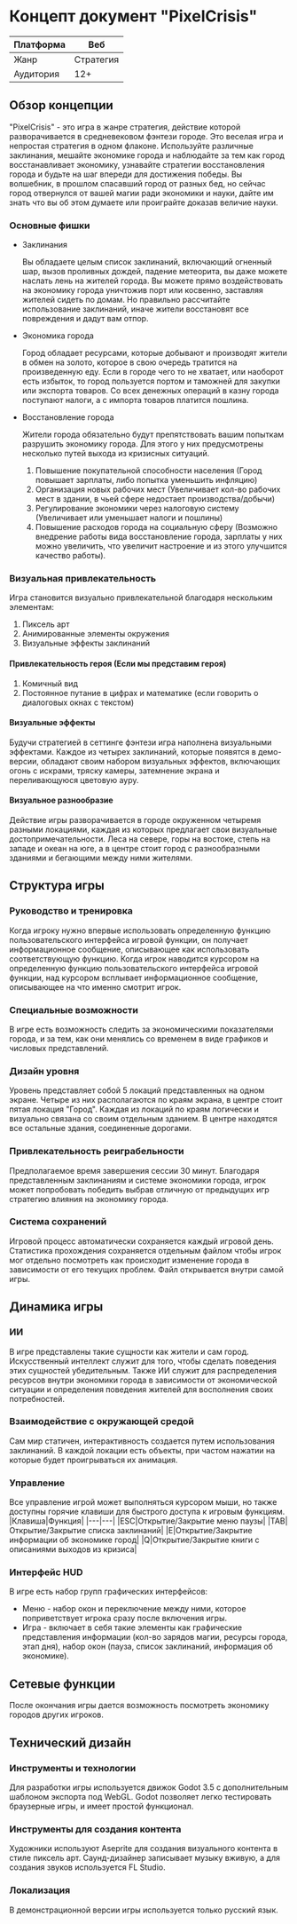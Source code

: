 # Концепт документ "PixelCrisis"

|Платформа|Веб|
|---|---|
|Жанр|Стратегия|
|Аудитория|12+|

## Обзор концепции

"PixelCrisis" - это игра в жанре стратегия, действие которой разворачивается в средневековом фэнтези городе. Это веселая игра и непростая стратегия в одном флаконе. Используйте различные заклинания, мешайте экономике города и наблюдайте за тем как город восстанавливает экономику, узнавайте стратегии восстановления города и будьте на шаг впереди для достижения победы. Вы волшебник, в прошлом спасавший город от разных бед, но сейчас город отвернулся от вашей магии ради экономики и науки, дайте им знать что вы об этом думаете или проиграйте доказав величие науки.

### Основные фишки
* Заклинания
  
  Вы обладаете целым список заклинаний, включающий огненный шар, вызов проливных дождей, падение метеорита, вы даже можете наслать лень на жителей города. Вы можете прямо воздействовать на экономику города уничтожив порт или косвенно, заставляя
  жителей сидеть по домам. Но правильно рассчитайте использование заклинаний, иначе жители восстановят все повреждения и дадут вам отпор.
* Экономика города

  Город обладает ресурсами, которые добывают и производят жители в обмен на золото, которое в свою очередь тратится на произведенную еду. Если в городе чего то не хватает, или наоборот есть избыток, то город пользуется портом и таможней для закупки или экспорта товаров. Со всех денежных операций в казну города поступают налоги, а с импорта товаров платится пошлина.
* Восстановление города

  Жители города обязательно будут препятствовать вашим попыткам разрушить экономику города. Для этого у них предусмотрены несколько путей выхода из кризисных ситуаций.
    1. Повышение покупательной способности населения (Город повышает зарплаты, либо попытка уменьшить инфляцию)
    2. Организация новых рабочих мест (Увеличивает кол-во рабочих мест в здании, в чьей сфере недостает производства/добычи)
    3. Регулирование экономики через налоговую систему (Увеличивает или уменьшает налоги и пошлины)
    4. Повышение расходов города на социальную сферу (Возможно внедрение работы вида восстановление города, зарплаты у них можно увеличить, что увеличит настроение и из этого улучшится качество работы).

### Визуальная привлекательность
Игра становится визуально привлекательной благодаря нескольким элементам:
1.  Пиксель арт
2.  Анимированные элементы окружения
3.  Визуальные эффекты заклинаний

#### Привлекательность героя (Если мы представим героя)
1. Комичный вид
2. Постоянное путание в цифрах и математике (если говорить о диалоговых окнах с текстом)

#### Визуальные эффекты
Будучи стратегией в сеттинге фэнтези игра наполнена визуальными эффектами. Каждое из четырех заклинаний, которые появятся в демо-версии, обладают своим набором визуальных эффектов, включающих огонь с искрами, тряску камеры, затемнение экрана
и переливающуюся цветовую ауру.

#### Визуальное разнообразие
Действие игры разворачивается в городе окруженном четыремя разными локациями, каждая из которых предлагает свои визуальные достопримечательности. Леса на севере, горы на востоке, степь на западе и океан на юге, а в центре стоит город с разнообразными зданиями
и бегающими между ними жителями.

## Структура игры
### Руководство и тренировка
Когда игроку нужно впервые использовать определенную функцию пользовательского интерфейса игровой функции, он получает информационное сообщение, описывающее как использовать соответствующую функцию.
Когда игрок наводится курсором на определенную функцию пользовательского интерфейса игровой функции, над курсором всплывает информационное сообщение, описывающее на что именно смотрит игрок.

### Специальные возможности
В игре есть возможность следить за экономическими показателями города, и за тем, как они менялись со временем в виде графиков и числовых представлений.

### Дизайн уровня
Уровень представляет собой 5 локаций представленных на одном экране. Четыре из них располагаются по краям экрана, в центре стоит пятая локация "Город". Каждая из локаций по краям логически и визуально связана со своим отдельным зданием.
В центре находятся все остальные здания, соединенные дорогами.

### Привлекательность реиграбельности
Предполагаемое время завершения сессии 30 минут. Благодаря представленным заклинаниям и системе экономики города, игрок может попробовать победить выбрав отличную от предыдущих игр стратегию влияния на экономику города.

### Система сохранений
Игровой процесс автоматически сохраняется каждый игровой день.
Статистика прохождения сохраняется отдельным файлом чтобы игрок мог отдельно посмотреть как происходит изменение города в зависимости от его текущих проблем. Файл открывается внутри самой игры.

## Динамика игры
### ИИ
В игре представлены такие сущности как жители и сам город. Искусственный интеллект служит для того, чтобы сделать поведения этих сущностей убедительным. Также ИИ служит для распределения ресурсов внутри экономики города в зависимости от экономической ситуации и определения поведения жителей для восполнения своих потребностей. 

### Взаимодействие с окружающей средой
Сам мир статичен, интерактивность создается путем использования заклинаний. В каждой локации есть объекты, при частом нажатии на которые будет проигрываться их анимация.

### Управление
Все управление игрой может выполняться курсором мыши, но также доступны горячие клавиши для быстрого доступа к игровым функциям.
|Клавиша|Функция|
|---|---|
|ESC|Открытие/Закрытие меню паузы|
|TAB|Открытие/Закрытие списка заклинаний|
|E|Открытие/Закрытие информации об экономике город|
|Q|Открытие/Закрытие книги с описаниями выходов из кризиса|

### Интерфейс HUD
В игре есть набор групп графических интерфейсов:
* Меню - набор окон и переключение между ними, которое поприветствует игрока сразу после включения игры.
* Игра - включает в себя такие элементы как графические представления информации (кол-во зарядов магии, ресурсы города, этап дня), набор окон (пауза, список заклинаний, информация об экономике).

## Сетевые функции
После окончания игры дается возможность посмотреть экономику городов других игроков.

## Технический дизайн
### Инструменты и технологии
Для разработки игры используется движок Godot 3.5 с дополнительным шаблоном экспорта под WebGL. Godot позволяет легко тестировать браузерные игры, и имеет простой функционал.

### Инструменты для создания контента
Художники используют Aseprite для создания визуального контента в стиле пиксель арт.
Саунд-дизайнер записывает музыку вживую, а для создания звуков используется FL Studio.

### Локализация
В демонстрационной версии игры используется только русский язык.
